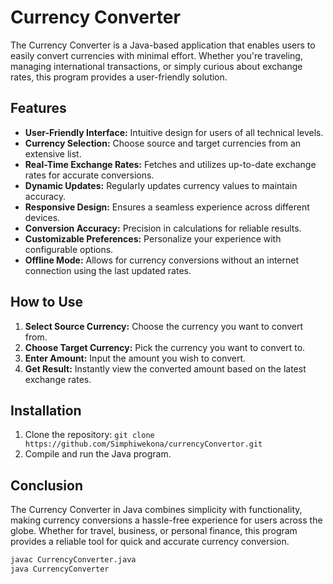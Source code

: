 # Currency Converter

The Currency Converter is a Java-based application that enables users to easily convert currencies with minimal effort. Whether you're traveling, managing international transactions, or simply curious about exchange rates, this program provides a user-friendly solution.

## Features

- **User-Friendly Interface:** Intuitive design for users of all technical levels.
- **Currency Selection:** Choose source and target currencies from an extensive list.
- **Real-Time Exchange Rates:** Fetches and utilizes up-to-date exchange rates for accurate conversions.
- **Dynamic Updates:** Regularly updates currency values to maintain accuracy.
- **Responsive Design:** Ensures a seamless experience across different devices.
- **Conversion Accuracy:** Precision in calculations for reliable results.
- **Customizable Preferences:** Personalize your experience with configurable options.
- **Offline Mode:** Allows for currency conversions without an internet connection using the last updated rates.

## How to Use

1. **Select Source Currency:** Choose the currency you want to convert from.
2. **Choose Target Currency:** Pick the currency you want to convert to.
3. **Enter Amount:** Input the amount you wish to convert.
4. **Get Result:** Instantly view the converted amount based on the latest exchange rates.

## Installation

1. Clone the repository: `git clone https://github.com/Simphiwekona/currencyConvertor.git`
2. Compile and run the Java program.

## Conclusion
The Currency Converter in Java combines simplicity with functionality, making currency conversions a hassle-free experience for users across the globe. Whether for travel, business, or personal finance, this program provides a reliable tool for quick and accurate currency conversion.

```bash
javac CurrencyConverter.java
java CurrencyConverter
